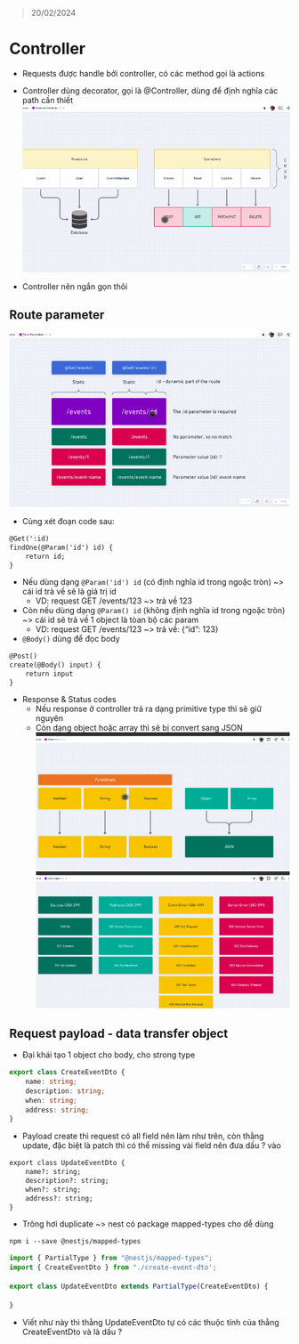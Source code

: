 > 20/02/2024

# Controller
- Requests được handle bởi controller, có các method gọi là actions
- Controller dùng decorator, gọi là @Controller, dùng để định nghĩa các path cần thiết 
![](images/0002-nestjs-resource.png)

- Controller nên ngắn gọn thôi

## Route parameter
![route parameter](images/0003-nestjs-route-parameter.png)

- Cùng xét đoạn code sau:
```
@Get(':id)
findOne(@Param('id') id) {
    return id;
}
```
- Nếu dùng dạng `@Param('id') id` (có định nghĩa id trong ngoặc tròn) ~> cái id trả về sẽ là giá trị id
    - VD: request GET /events/123 ~> trả về 123
- Còn nếu dùng dạng `@Param() id` (không định nghĩa id trong ngoặc tròn) ~> cái id sẽ trả về 1 object là tòan bộ các param
    - VD: request GET /events/123 ~> trả về: {“id”: 123}
- `@Body()` dùng để đọc body
```
@Post()
create(@Body() input) {
    return input
}
```
- Response & Status codes
    - Nếu response ở controller trả ra  dạng primitive type thì sẽ giữ nguyên
    - Còn dạng object ‌hoặc array thì sẽ bị convert sang JSON
![](images/0004-nestjs-response.png)
![](images/0005-nestjs-some-response-code.png)

## Request payload - data transfer object
- Đại khái tạo 1 object cho body, cho strong type
```typescript
export class CreateEventDto {
    name: string;
    description: string;
    when: string;
    address: string;
}
```

- Payload create thì request có all field nên làm như trên, còn thằng update, đặc biệt là patch thì có thể missing vài field nên đưa dấu ? vào
```
export class UpdateEventDto {
    name?: string;
    description?: string;
    when?: string;
    address?: string;
}
```

- Trông hơi duplicate ~> nest có package mapped-types cho dễ dùng
```
npm i --save @nestjs/mapped-types
```
 
 ```typescript
 import { PartialType } from "@nestjs/mapped-types";
 import { CreateEventDto } from "./create-event-dto';

 export class UpdateEventDto extends PartialType(CreateEventDto) {

 }
 ```
 - Viết như này thì thằng UpdateEventDto tự có các thuộc tính của thằng CreateEventDto và là dấu ?
